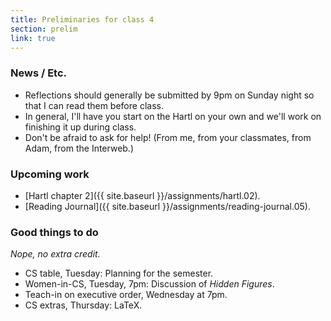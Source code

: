 ```yaml
---
title: Preliminaries for class 4
section: prelim
link: true
---
```

### News / Etc.

* Reflections should generally be submitted by 9pm on Sunday night 
  so that I can read them before class.
* In general, I'll have you start on the Hartl on your own and we'll
  work on finishing it up during class.
* Don't be afraid to ask for help!  (From me, from your classmates, from
  Adam, from the Interweb.)

### Upcoming work

* [Hartl chapter 2]({{ site.baseurl }}/assignments/hartl.02).
* [Reading Journal]({{ site.baseurl }}/assignments/reading-journal.05).

### Good things to do

*Nope, no extra credit.*

* CS table, Tuesday: Planning for the semester.
* Women-in-CS, Tuesday, 7pm: Discussion of _Hidden Figures_.
* Teach-in on executive order, Wednesday at 7pm.
* CS extras, Thursday: LaTeX.
